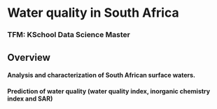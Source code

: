 # Water quality in South Africa
### TFM: KSchool Data Science Master

## Overview

#### Analysis and characterization of South African surface waters. 

#### Prediction of water quality (water quality index, inorganic chemistry index and SAR)
